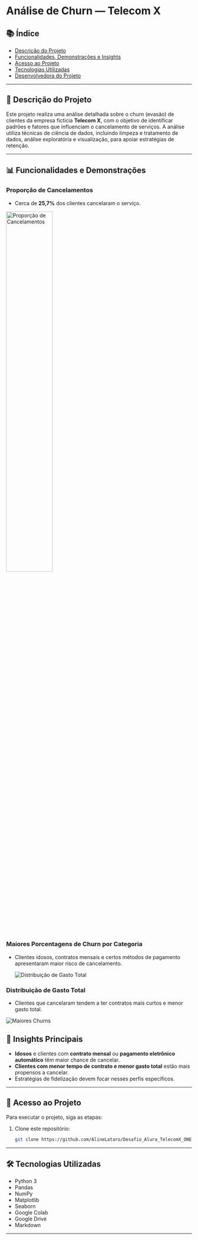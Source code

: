 # Análise de Churn — Telecom X

## 📚 Índice

- [Descrição do Projeto](#descrição-do-projeto)
- [Funcionalidades, Demonstrações e Insights](#funcionalidades-e-demonstrações)
- [Acesso ao Projeto](#acesso-ao-projeto)
- [Tecnologias Utilizadas](#tecnologias-utilizadas)
- [Desenvolvedora do Projeto](#desenvolvedora-do-projeto)

---

## 📌 Descrição do Projeto

Este projeto realiza uma análise detalhada sobre o churn (evasão) de clientes da empresa fictícia **Telecom X**, com o objetivo de identificar padrões e fatores que influenciam o cancelamento de serviços. A análise utiliza técnicas de ciência de dados, incluindo limpeza e tratamento de dados, análise exploratória e visualização, para apoiar estratégias de retenção.

---

## 📊 Funcionalidades e Demonstrações

### Proporção de Cancelamentos

- Cerca de **25,7%** dos clientes cancelaram o serviço.

<img src="https://drive.google.com/uc?id=1Y9u8ZsJIMNjNXRlfa-G98XoTNCcVEue5" alt="Proporção de Cancelamentos" width="50%">


### Maiores Porcentagens de Churn por Categoria

- Clientes idosos, contratos mensais e certos métodos de pagamento apresentaram maior risco de cancelamento.

  ![Distribuição de Gasto Total](https://drive.google.com/uc?id=1kZwC9p9QiVDULNO-03cCkPjpKqcioKgT)


### Distribuição de Gasto Total

- Clientes que cancelaram tendem a ter contratos mais curtos e menor gasto total.

 ![Maiores Churns](https://drive.google.com/uc?id=1wozj2XWdqNvhvVz6cGO-rEvjQk2Qxw7d)


 ## 🧠 Insights Principais

- **Idosos** e clientes com **contrato mensal** ou **pagamento eletrônico automático** têm maior chance de cancelar.
- **Clientes com menor tempo de contrato e menor gasto total** estão mais propensos a cancelar.
- Estratégias de fidelização devem focar nesses perfis específicos.


---

## 🚀 Acesso ao Projeto

Para executar o projeto, siga as etapas:

1. Clone este repositório:

   ```bash
   git clone https://github.com/AlineLataro/Desafio_Alura_TelecomX_ONE-.git

---

## 🛠 Tecnologias Utilizadas

- Python 3  
- Pandas  
- NumPy  
- Matplotlib  
- Seaborn  
- Google Colab  
- Google Drive  
- Markdown  

---


